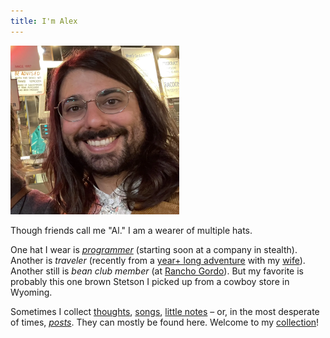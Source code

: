 ```yaml
---
title: I'm Alex
---
```



<img src="/assets/profile.webp" width="270" title="A picture of me, criminally out of date." id="profile" >

Though friends call me "Al." I am a wearer of multiple hats.

One hat I wear is [_programmer_](https://github.com/alxmrs) (starting soon at a company in stealth).
Another is _traveler_ (recently from a [year+ long adventure](https://vagabonvivants.com) with my [wife](https://camille.merose.com)).
Another still is _bean club member_ (at [Rancho Gordo](https://www.ranchogordo.com/)).
But my favorite is probably this one brown Stetson I picked up from a cowboy store in Wyoming.

Sometimes I collect [thoughts](blog.md), [songs](faqs.md), [little notes](a-second-second-brain.md) –
or, in the most desperate of times, _[posts](https://bsky.app/profile/al.merose.com)_. 
They can mostly be found here. Welcome to my [collection](collection.md)!